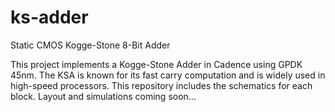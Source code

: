 # ks-adder
Static CMOS Kogge-Stone 8-Bit Adder

This project implements a Kogge-Stone Adder in Cadence using GPDK 45nm. The KSA is known for its fast carry computation and is widely used in high-speed processors. This repository includes the schematics for each block. Layout and simulations coming soon...
